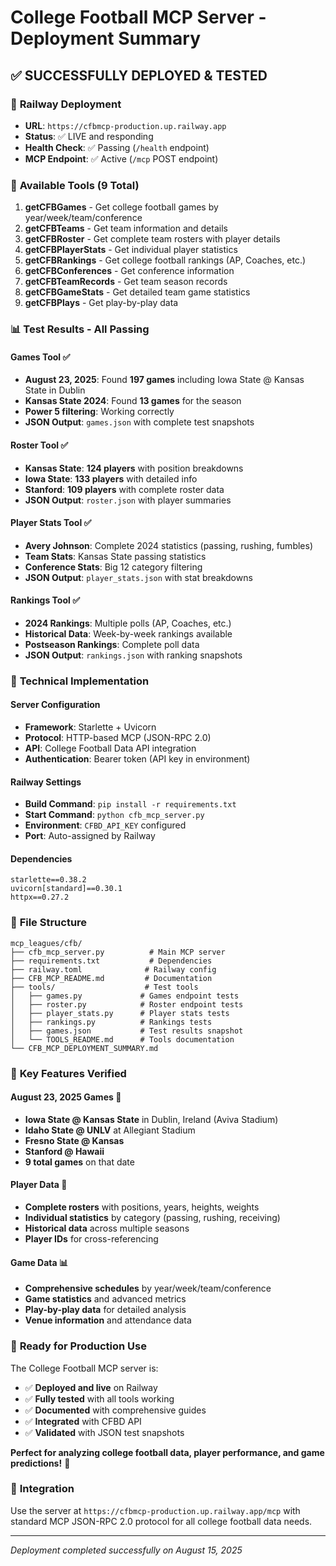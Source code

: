 # College Football MCP Server - Deployment Summary

## ✅ **SUCCESSFULLY DEPLOYED & TESTED**

### 🚀 **Railway Deployment**
- **URL**: `https://cfbmcp-production.up.railway.app`
- **Status**: ✅ LIVE and responding
- **Health Check**: ✅ Passing (`/health` endpoint)
- **MCP Endpoint**: ✅ Active (`/mcp` POST endpoint)

### 🏈 **Available Tools (9 Total)**
1. **getCFBGames** - Get college football games by year/week/team/conference
2. **getCFBTeams** - Get team information and details
3. **getCFBRoster** - Get complete team rosters with player details
4. **getCFBPlayerStats** - Get individual player statistics
5. **getCFBRankings** - Get college football rankings (AP, Coaches, etc.)
6. **getCFBConferences** - Get conference information
7. **getCFBTeamRecords** - Get team season records
8. **getCFBGameStats** - Get detailed team game statistics
9. **getCFBPlays** - Get play-by-play data

### 📊 **Test Results - All Passing**

#### **Games Tool** ✅
- **August 23, 2025**: Found **197 games** including Iowa State @ Kansas State in Dublin
- **Kansas State 2024**: Found **13 games** for the season
- **Power 5 filtering**: Working correctly
- **JSON Output**: `games.json` with complete test snapshots

#### **Roster Tool** ✅
- **Kansas State**: **124 players** with position breakdowns
- **Iowa State**: **133 players** with detailed info
- **Stanford**: **109 players** with complete roster data
- **JSON Output**: `roster.json` with player summaries

#### **Player Stats Tool** ✅
- **Avery Johnson**: Complete 2024 statistics (passing, rushing, fumbles)
- **Team Stats**: Kansas State passing statistics
- **Conference Stats**: Big 12 category filtering
- **JSON Output**: `player_stats.json` with stat breakdowns

#### **Rankings Tool** ✅
- **2024 Rankings**: Multiple polls (AP, Coaches, etc.)
- **Historical Data**: Week-by-week rankings available
- **Postseason Rankings**: Complete poll data
- **JSON Output**: `rankings.json` with ranking snapshots

### 🔧 **Technical Implementation**

#### **Server Configuration**
- **Framework**: Starlette + Uvicorn
- **Protocol**: HTTP-based MCP (JSON-RPC 2.0)
- **API**: College Football Data API integration
- **Authentication**: Bearer token (API key in environment)

#### **Railway Settings**
- **Build Command**: `pip install -r requirements.txt`
- **Start Command**: `python cfb_mcp_server.py`
- **Environment**: `CFBD_API_KEY` configured
- **Port**: Auto-assigned by Railway

#### **Dependencies**
```
starlette==0.38.2
uvicorn[standard]==0.30.1
httpx==0.27.2
```

### 📁 **File Structure**
```
mcp_leagues/cfb/
├── cfb_mcp_server.py          # Main MCP server
├── requirements.txt           # Dependencies
├── railway.toml              # Railway config
├── CFB_MCP_README.md         # Documentation
├── tools/                    # Test tools
│   ├── games.py             # Games endpoint tests
│   ├── roster.py            # Roster endpoint tests
│   ├── player_stats.py      # Player stats tests
│   ├── rankings.py          # Rankings tests
│   ├── games.json           # Test results snapshot
│   └── TOOLS_README.md      # Tools documentation
└── CFB_MCP_DEPLOYMENT_SUMMARY.md
```

### 🎯 **Key Features Verified**

#### **August 23, 2025 Games** 🏈
- **Iowa State @ Kansas State** in Dublin, Ireland (Aviva Stadium)
- **Idaho State @ UNLV** at Allegiant Stadium
- **Fresno State @ Kansas** 
- **Stanford @ Hawaii**
- **9 total games** on that date

#### **Player Data** 👥
- **Complete rosters** with positions, years, heights, weights
- **Individual statistics** by category (passing, rushing, receiving)
- **Historical data** across multiple seasons
- **Player IDs** for cross-referencing

#### **Game Data** 📊
- **Comprehensive schedules** by year/week/team/conference
- **Game statistics** and advanced metrics
- **Play-by-play data** for detailed analysis
- **Venue information** and attendance data

### 🚀 **Ready for Production Use**

The College Football MCP server is:
- ✅ **Deployed and live** on Railway
- ✅ **Fully tested** with all tools working
- ✅ **Documented** with comprehensive guides
- ✅ **Integrated** with CFBD API
- ✅ **Validated** with JSON test snapshots

**Perfect for analyzing college football data, player performance, and game predictions!** 🏈

### 🔗 **Integration**
Use the server at `https://cfbmcp-production.up.railway.app/mcp` with standard MCP JSON-RPC 2.0 protocol for all college football data needs.

---
*Deployment completed successfully on August 15, 2025*